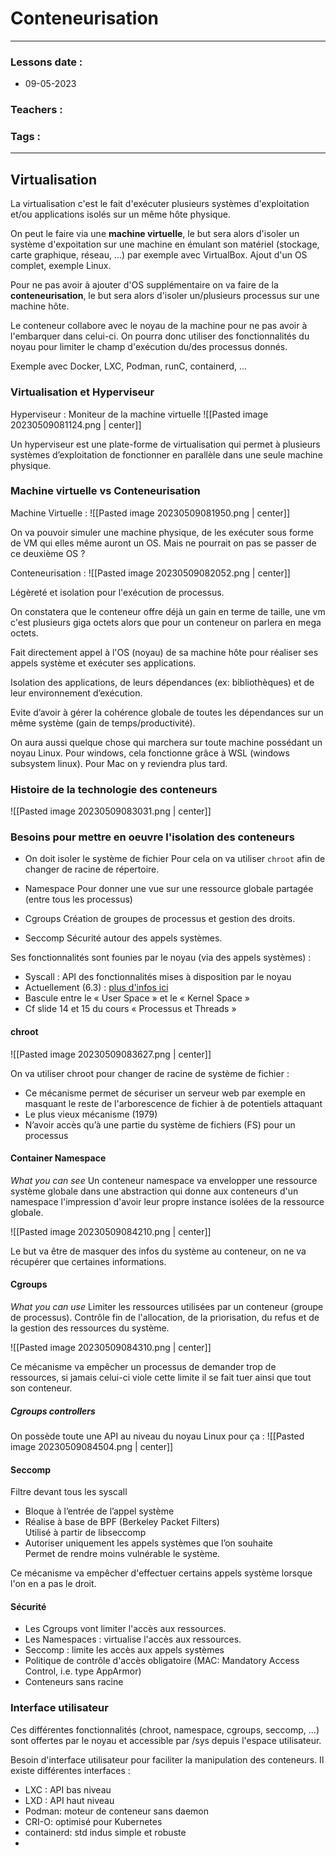 # Conteneurisation
---
### Lessons date :
- 09-05-2023

### Teachers :


### Tags :


---

## Virtualisation

La virtualisation c'est le fait d'exécuter plusieurs systèmes d'exploitation et/ou applications isolés sur un même hôte physique.

On peut le faire via une **machine virtuelle**, le but sera alors d'isoler un système d'expoitation sur une machine en émulant son matériel (stockage, carte graphique, réseau, ...) par exemple avec VirtualBox. Ajout d'un OS complet, exemple Linux.

Pour ne pas avoir à ajouter d'OS supplémentaire on va faire de la **conteneurisation**, le but sera alors d'isoler un/plusieurs processus sur une machine hôte. 

Le conteneur collabore avec le noyau de la machine pour ne pas avoir à l'embarquer dans celui-ci. On pourra donc utiliser des fonctionnalités du noyau pour limiter le champ d'exécution du/des processus donnés.

Exemple avec Docker, LXC, Podman, runC, containerd, ...

### Virtualisation et Hyperviseur

Hyperviseur : Moniteur de la machine virtuelle
![[Pasted image 20230509081124.png | center]]

Un hyperviseur est une plate-forme de virtualisation qui permet à plusieurs systèmes d’exploitation de fonctionner en parallèle dans une seule machine physique.

### Machine virtuelle vs Conteneurisation

Machine Virtuelle :
![[Pasted image 20230509081950.png | center]]

On va pouvoir simuler une machine physique, de les exécuter sous forme de VM qui elles même auront un OS. Mais ne pourrait on pas se passer de ce deuxième OS ?

Conteneurisation :
![[Pasted image 20230509082052.png | center]]

Légèreté et isolation pour l'exécution de processus.

On constatera que le conteneur offre déjà un gain en terme de taille, une vm c'est plusieurs giga octets alors que pour un conteneur on parlera en mega octets.

Fait directement appel à l'OS (noyau) de sa machine hôte pour réaliser ses appels système et exécuter ses applications.

Isolation des applications, de leurs dépendances (ex: bibliothèques) et de leur environnement d’exécution.

Evite d’avoir à gérer la cohérence globale de toutes les dépendances sur un même système (gain de temps/productivité).

On aura aussi quelque chose qui marchera sur toute machine possédant un noyau Linux.
Pour windows, cela fonctionne grâce à WSL (windows subsystem linux).
Pour Mac on y reviendra plus tard.

### Histoire de la technologie des conteneurs

![[Pasted image 20230509083031.png | center]]

### Besoins pour mettre en oeuvre l'isolation des conteneurs

- On doit isoler le système de fichier
Pour cela on va utiliser `chroot` afin de changer de racine de répertoire.

- Namespace
Pour donner une vue sur une ressource globale partagée (entre tous les processus)

- Cgroups
Création de groupes de processus et gestion des droits.

- Seccomp
Sécurité autour des appels systèmes.

Ses fonctionnalités sont founies par le noyau (via des appels systèmes) :
- Syscall : API des fonctionnalités mises à disposition par le noyau
- Actuellement (6.3) : [plus d'infos ici](https://git.kernel.org/pub/scm/linux/kernel/git/torvalds/linux.git/tree/arch/x86/entry/syscalls?h=v6.3)
- Bascule entre le « User Space » et le « Kernel Space »
- Cf slide 14 et 15 du cours « Processus et Threads »

#### chroot

![[Pasted image 20230509083627.png | center]]

On va utiliser chroot pour changer de racine de système de fichier :
- Ce mécanisme permet de sécuriser un serveur web par exemple en masquant le reste de l'arborescence de fichier à de potentiels attaquant
- Le plus vieux mécanisme (1979)
- N’avoir accès qu’à une partie du système de fichiers (FS) pour un processus

#### Container Namespace

*What you can see*
Un conteneur namespace va envelopper une ressource système globale dans une abstraction qui donne aux conteneurs d'un namespace l'impression d'avoir leur propre instance isolées de la ressource globale.

![[Pasted image 20230509084210.png | center]]

Le but va être de masquer des infos du système au conteneur, on ne va récupérer que certaines informations.

#### Cgroups

*What you can use*
Limiter les ressources utilisées par un conteneur (groupe de processus).
Contrôle fin de l'allocation, de la priorisation, du refus et de la gestion des ressources du système.

![[Pasted image 20230509084310.png | center]]

Ce mécanisme va empêcher un processus de demander trop de ressources, si jamais celui-ci viole cette limite il se fait tuer ainsi que tout son conteneur.

##### Cgroups controllers
On possède toute une API au niveau du noyau Linux pour ça :
![[Pasted image 20230509084504.png | center]]

#### Seccomp
Filtre devant tous les syscall  
-  Bloque à l’entrée de l’appel système  
-  Réalise à base de BPF (Berkeley Packet Filters)  
Utilisé à partir de libseccomp  
-  Autoriser uniquement les appels systèmes que l’on souhaite  
Permet de rendre moins vulnérable le système.

Ce mécanisme va empêcher d'effectuer certains appels système lorsque l'on en a pas le droit.

#### Sécurité
- Les Cgroups vont limiter l'accès aux ressources.
- Les Namespaces : virtualise l'accès aux ressources.
- Seccomp : limite les accès aux appels systèmes
- Politique de contrôle d'accès obligatoire (MAC: Mandatory Access Control, i.e. type AppArmor)
- Conteneurs sans racine

### Interface utilisateur

Ces différentes fonctionnalités (chroot, namespace, cgroups, seccomp, ...) sont offertes par le noyau et accessible par /sys depuis l'espace utilisateur.

Besoin d'interface utilisateur pour faciliter la manipulation des conteneurs.
Il existe différentes interfaces :
- LXC : API bas niveau
- LXD : API haut niveau
- Podman: moteur de conteneur sans daemon
- CRI-O: optimisé pour Kubernetes
- containerd: std indus simple et robuste
- 